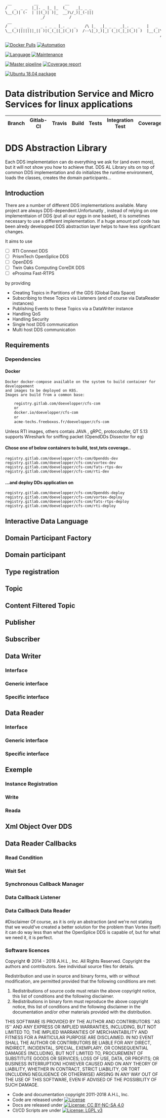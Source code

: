 ```txt
 __          __            __
/   _  _ _  |_|. _ |_ |_  (_    _|_ _ _
\__(_)| (-  | ||(_)| )|_  __)\/_)|_(-|||
                _/           /
 __
/   _  _  _     _ . _ _ |_. _  _    /\ |_  _|_ _ _  _|_. _  _   |   _    _ _
\__(_)|||||||_|| )|(_(_||_|(_)| )  /--\|_)_)|_| (_|(_|_|(_)| )  |__(_|\/(-| .
                                                                      /
```
[![Docker Pulls][pull-shield]][pull]
[![Automation][automated-shield]][pull]

[![Language][CPP-shield]][CPP]
[![Maintenance][Maintenance-shield]][Main-tenance]

[![Master pipeline][pipeline-status-shield]][pipeline-status]
[![Coverage report][pipeline-status-shield]][pipeline-status]

[![Ubuntu 18.04 package][ubuntu-18-10-shield]][ubuntu-18-10]
 </br>

# Data distribution Service and Micro Services for linux applications

Branch   | Gitlab-CI | Travis | Build |  Tests  | Integration Test | Coverage | Documentation |
|--------|-----------|--------|-------|---------|------------------|----------|---------------|


# DDS Abstraction Library
Each DDS implementation can do everything we ask for (and even more), but it will not show you how to achieve that.
DDS AL Library sits on top of common DDS implementation and do initializes the runtime environment,
loads the classes, creates the domain participants...
## Introduction

There are a number of different DDS implementations available.
Many project are always DDS-dependent.Unfortunatly , instead of relying
on one implementtaion of DDS (put all our eggs in one basket), it is sometimes
necessary to use a different implementation. If a huge amount pof code has been alredy developped
DDS abstraction layer helps to have less significant changes.

It aims to use
- [ ]  RTI Connext DDS
- [ ]  PrismTech OpenSplice DDS
- [ ]  OpenDDS
- [ ]  Twin Oaks Computing CoreDX DDS
- [ ]  eProsima Fast-RTPS

by providing

- Creating Topics in Partitions of the GDS (Global Data Space)
- Subscribing to these Topics via Listeners (and of course via DataReader instances)
- Publishing Events to these Topics via a DataWriter instance
- Handling QoS
- Handling Security
- Single host DDS communication
- Multi host DDS communication

## Requirements

### Dependencies

#### Docker
    Docker docker-compose available on the system to build container for developpement
    and images to be deployed on K8S.
    Images are build from a common base:

```txt
    registry.gitlab.com/doevelopper/cfs-com
    or
    docker.io/doevelopper/cfs-com
    or
    acme-techs.freeboxos.fr/doevelopper/cfs-com
```
Unless RTI images, others contais JAVA , gRPC, protocobufer, QT 5.13 supports
Wireshark for sniffing packet  (OpendDDs Dissector for eg)

#### Chose one of below containers to build, test,tets coverage..

    registry.gitlab.com/doevelopper/cfs-com/Opendds-dev
    registry.gitlab.com/doevelopper/cfs-com/vortex-dev
    registry.gitlab.com/doevelopper/cfs-com/fats-rtps-dev
    registry.gitlab.com/doevelopper/cfs-com/rti-dev

####  ...and deploy DDs application on

    registry.gitlab.com/doevelopper/cfs-com/Opendds-deploy
    registry.gitlab.com/doevelopper/cfs-com/vortex-deploy
    registry.gitlab.com/doevelopper/cfs-com/fats-rtps-deploy
    registry.gitlab.com/doevelopper/cfs-com/rti-deploy


## Interactive Data Language


##  Domain Participant Factory


## Domain participant


## Type registration


## Topic


## Content Filtered Topic

## Publisher


## Subscriber

## Data Writer

### Interface

### Generic interface

### Specific interface

## Data Reader

### Interface

### Generic interface

### Specific interface

## Exemple

### Instance Registration

### Write

### Reada

## Xml Object Over DDS

## Data Reader Callbacks

### Read Condition

### Wait Set

### Synchronous Callback Manager

### Data Callback Listener

### Data Callback Data Reader

#Disclaimer
Of course, as it is only an abstraction (and we're not stating that we would've created a better solution
for the problem than Vortex itself) it can do way less than what the OpenSplice DDS is capable of,
but for what we need it, it is perfect.

### Software licences
Copyright © 2014 - 2018 A.H.L , Inc. All Rights Reserved.
Copyright the authors and contributors. See individual source files
for details.

 Redistribution and use in source and binary forms, with or without
 modification, are permitted provided that the following conditions
 are met:
 1. Redistributions of source code must retain the above copyright
    notice, this list of conditions and the following disclaimer.
 2. Redistributions in binary form must reproduce the above copyright
    notice, this list of conditions and the following disclaimer in the
    documentation and/or other materials provided with the distribution.

 THIS SOFTWARE IS PROVIDED BY THE AUTHOR AND CONTRIBUTORS ``AS IS'' AND
 ANY EXPRESS OR IMPLIED WARRANTIES, INCLUDING, BUT NOT LIMITED TO, THE
 IMPLIED WARRANTIES OF MERCHANTABILITY AND FITNESS FOR A PARTICULAR PURPOSE
 ARE DISCLAIMED.  IN NO EVENT SHALL THE AUTHOR OR CONTRIBUTORS BE LIABLE
 FOR ANY DIRECT, INDIRECT, INCIDENTAL, SPECIAL, EXEMPLARY, OR CONSEQUENTIAL
 DAMAGES (INCLUDING, BUT NOT LIMITED TO, PROCUREMENT OF SUBSTITUTE GOODS
 OR SERVICES; LOSS OF USE, DATA, OR PROFITS; OR BUSINESS INTERRUPTION)
 HOWEVER CAUSED AND ON ANY THEORY OF LIABILITY, WHETHER IN CONTRACT, STRICT
 LIABILITY, OR TORT (INCLUDING NEGLIGENCE OR OTHERWISE) ARISING IN ANY WAY
 OUT OF THE USE OF THIS SOFTWARE, EVEN IF ADVISED OF THE POSSIBILITY OF
 SUCH DAMAGE.

- Code and documentation copyright 2011-2018 A.H.L, Inc.
- Code are released under [![License][apache-license-shield]][apache-license]
- Docs are released under [![License: CC BY-NC-SA 4.0][BY-NC-SA-4.0-shield]][BY-NC-SA-4.0]
- CI/CD Scripts are under [![License: LGPL v3][LGPL-v3-shield]][LGPL-v3]

[LGPL-v3-shield]: https://img.shields.io/badge/License-LGPL%20v3-blue.svg
[LGPL-v3]: http://www.gnu.org/licenses/lgpl-3.0
[BY-NC-SA-4.0-shield]: https://img.shields.io/badge/License-CC%20BY--NC--SA%204.0-lightgrey.svg
[BY-NC-SA-4.0]: https://creativecommons.org/licenses/by-nc-sa/4.0/
[apache-license-shield]: https://img.shields.io/badge/license-Apache%20license%202.0-blue.svg
[apache-license]: https://opensource.org/licenses/Apache-2.0
[pull-shield]: https://img.shields.io/docker/pulls/doevelopper/developmentplatform.svg
[pull]: https://github.com/doevelopper/cfs-com/tree/master
[automated-shield]: https://img.shields.io/docker/automated/doevelopper/developmentplatform.svg
[automated]: https://img.shields.io/docker/automated/doevelopper/developmentplatform.svg
[ubuntu-18-10-shield]: https://repology.org/badge/version-for-repo/ubuntu_18_04/cpprestsdk.svg
[ubuntu-18-10]: https://github.com/doevelopper/cfs-com/tree/master
[CPP-shield]: https://img.shields.io/badge/language-C++-blue.svg
[CPP]: https://isocpp.org/
[Maintenance-shield]: https://img.shields.io/badge/Maintained%3F-yes-green.svg
[Main-tenance]: https://gitlab.com/doevelopper/cppbdd101/tree/develop
[pipeline-status-shield]: https://gitlab.com/doevelopper/cfs-com/badges/master/pipeline.svg
[pipeline-status]: https://gitlab.com/doevelopper/cfs-com/commits/master
[coverage-report-shield]: https://gitlab.com/doevelopper/cfs-com/badges/master/coverage.svg
[coverage-report]: https://gitlab.com/doevelopper/cfs-com/commits/master

[cfs-master-shield]: https://gitlab.com/doevelopper/cfs-com/badges/master/pipeline.svg
[cfs-develop-shield]: https://gitlab.com/doevelopper/cfs-com/badges/develop/pipeline.svg
[cfs-release-shield]: https://gitlab.com/doevelopper/cfs-com/badges/release/pipeline.svg
[cfs-cov-master-shield]: https://gitlab.com/doevelopper/cfs-com/badges/master/coverage.svg
[cfs-cov-develop-shield]: https://gitlab.com/doevelopper/cfs-com/badges/develop/pipeline.svg
[cfs-cov-release-shield]: https://gitlab.com/doevelopper/cfs-com/badges/release/pipeline.svg
[cfs-master]: https://gitlab.com/doevelopper/cfs-com/tree/master
[cfs-develop]: https://gitlab.com/doevelopper/cfs-com/tree/develop
[cfs-release]: https://gitlab.com/doevelopper/cfs-com/tree/release


